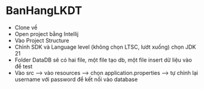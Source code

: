 # BanHangLKDT
+ Clone về
+ Open project bằng Intellij
+ Vào Project Structure
+ Chỉnh SDK và Language level (không chọn LTSC, lướt xuống) chọn JDK 21
+ Folder DataDB sẽ có hai file, một file tạo db, một file insert dữ liệu vào để test
+ Vào src --> vào resources --> chọn application.properties --> tự chỉnh lại username với password để kết nối vào database
